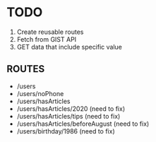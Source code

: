 # TODO

1. Create reusable routes
2. Fetch from GIST API
3. GET data that include specific value

## ROUTES

- /users
- /users/noPhone
- /users/hasArticles
- /users/hasArticles/2020 (need to fix)
- /users/hasArticles/tips (need to fix)
- /users/hasArticles/beforeAugust (need to fix)
- /users/birthday/1986 (need to fix)
